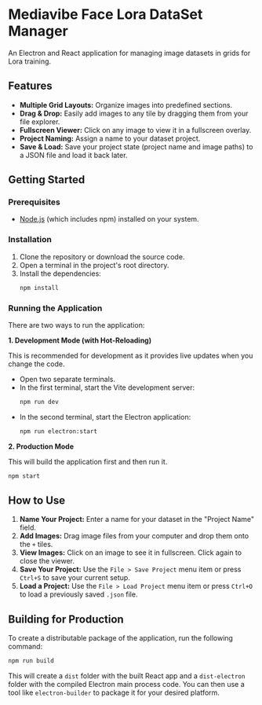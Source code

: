 # Mediavibe Face Lora DataSet Manager

An Electron and React application for managing image datasets in grids for Lora training.

## Features

-   **Multiple Grid Layouts:** Organize images into predefined sections.
-   **Drag & Drop:** Easily add images to any tile by dragging them from your file explorer.
-   **Fullscreen Viewer:** Click on any image to view it in a fullscreen overlay.
-   **Project Naming:** Assign a name to your dataset project.
-   **Save & Load:** Save your project state (project name and image paths) to a JSON file and load it back later.

## Getting Started

### Prerequisites

-   [Node.js](https://nodejs.org/) (which includes npm) installed on your system.

### Installation

1.  Clone the repository or download the source code.
2.  Open a terminal in the project's root directory.
3.  Install the dependencies:
    ```bash
    npm install
    ```

### Running the Application

There are two ways to run the application:

**1. Development Mode (with Hot-Reloading)**

This is recommended for development as it provides live updates when you change the code.

-   Open two separate terminals.
-   In the first terminal, start the Vite development server:
    ```bash
    npm run dev
    ```
-   In the second terminal, start the Electron application:
    ```bash
    npm run electron:start
    ```

**2. Production Mode**

This will build the application first and then run it.

```bash
npm start
```

## How to Use

1.  **Name Your Project:** Enter a name for your dataset in the "Project Name" field.
2.  **Add Images:** Drag image files from your computer and drop them onto the `+` tiles.
3.  **View Images:** Click on an image to see it in fullscreen. Click again to close the viewer.
4.  **Save Your Project:** Use the `File > Save Project` menu item or press `Ctrl+S` to save your current setup.
5.  **Load a Project:** Use the `File > Load Project` menu item or press `Ctrl+O` to load a previously saved `.json` file.

## Building for Production

To create a distributable package of the application, run the following command:

```bash
npm run build
```

This will create a `dist` folder with the built React app and a `dist-electron` folder with the compiled Electron main process code. You can then use a tool like `electron-builder` to package it for your desired platform.
